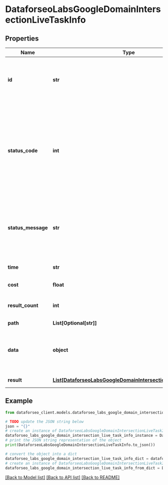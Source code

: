 # DataforseoLabsGoogleDomainIntersectionLiveTaskInfo


## Properties

Name | Type | Description | Notes
------------ | ------------- | ------------- | -------------
**id** | **str** | task identifier unique task identifier in our system in the UUID format | [optional] 
**status_code** | **int** | status code of the task generated by DataForSEO, can be within the following range: 10000-60000 you can find the full list of the response codes here | [optional] 
**status_message** | **str** | informational message of the task you can find the full list of general informational messages here | [optional] 
**time** | **str** | execution time, seconds | [optional] 
**cost** | **float** | total tasks cost, USD | [optional] 
**result_count** | **int** | number of elements in the result array | [optional] 
**path** | **List[Optional[str]]** | URL path | [optional] 
**data** | **object** | contains the same parameters that you specified in the POST request | [optional] 
**result** | [**List[DataforseoLabsGoogleDomainIntersectionLiveResultInfo]**](DataforseoLabsGoogleDomainIntersectionLiveResultInfo.md) | array of results | [optional] 

## Example

```python
from dataforseo_client.models.dataforseo_labs_google_domain_intersection_live_task_info import DataforseoLabsGoogleDomainIntersectionLiveTaskInfo

# TODO update the JSON string below
json = "{}"
# create an instance of DataforseoLabsGoogleDomainIntersectionLiveTaskInfo from a JSON string
dataforseo_labs_google_domain_intersection_live_task_info_instance = DataforseoLabsGoogleDomainIntersectionLiveTaskInfo.from_json(json)
# print the JSON string representation of the object
print(DataforseoLabsGoogleDomainIntersectionLiveTaskInfo.to_json())

# convert the object into a dict
dataforseo_labs_google_domain_intersection_live_task_info_dict = dataforseo_labs_google_domain_intersection_live_task_info_instance.to_dict()
# create an instance of DataforseoLabsGoogleDomainIntersectionLiveTaskInfo from a dict
dataforseo_labs_google_domain_intersection_live_task_info_from_dict = DataforseoLabsGoogleDomainIntersectionLiveTaskInfo.from_dict(dataforseo_labs_google_domain_intersection_live_task_info_dict)
```
[[Back to Model list]](../README.md#documentation-for-models) [[Back to API list]](../README.md#documentation-for-api-endpoints) [[Back to README]](../README.md)


